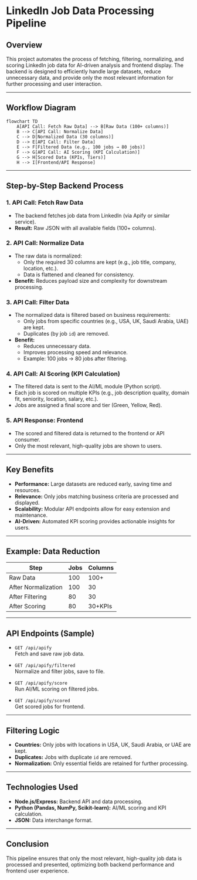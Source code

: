 # LinkedIn Job Data Processing Pipeline

## Overview

This project automates the process of fetching, filtering, normalizing, and scoring LinkedIn job data for AI-driven analysis and frontend display. The backend is designed to efficiently handle large datasets, reduce unnecessary data, and provide only the most relevant information for further processing and user interaction.

---

## Workflow Diagram

```mermaid
flowchart TD
    A[API Call: Fetch Raw Data] --> B[Raw Data (100+ columns)]
    B --> C[API Call: Normalize Data]
    C --> D[Normalized Data (30 columns)]
    D --> E[API Call: Filter Data]
    E --> F[Filtered Data (e.g., 100 jobs → 80 jobs)]
    F --> G[API Call: AI Scoring (KPI Calculation)]
    G --> H[Scored Data (KPIs, Tiers)]
    H --> I[Frontend/API Response]
```

---

## Step-by-Step Backend Process

### 1. **API Call: Fetch Raw Data**
- The backend fetches job data from LinkedIn (via Apify or similar service).
- **Result:** Raw JSON with all available fields (100+ columns).

### 2. **API Call: Normalize Data**
- The raw data is normalized:
  - Only the required 30 columns are kept (e.g., job title, company, location, etc.).
  - Data is flattened and cleaned for consistency.
- **Benefit:** Reduces payload size and complexity for downstream processing.

### 3. **API Call: Filter Data**
- The normalized data is filtered based on business requirements:
  - Only jobs from specific countries (e.g., USA, UK, Saudi Arabia, UAE) are kept.
  - Duplicates (by job `id`) are removed.
- **Benefit:** 
  - Reduces unnecessary data.
  - Improves processing speed and relevance.
  - Example: 100 jobs → 80 jobs after filtering.

### 4. **API Call: AI Scoring (KPI Calculation)**
- The filtered data is sent to the AI/ML module (Python script).
- Each job is scored on multiple KPIs (e.g., job description quality, domain fit, seniority, location, salary, etc.).
- Jobs are assigned a final score and tier (Green, Yellow, Red).

### 5. **API Response: Frontend**
- The scored and filtered data is returned to the frontend or API consumer.
- Only the most relevant, high-quality jobs are shown to users.

---

## Key Benefits

- **Performance:** Large datasets are reduced early, saving time and resources.
- **Relevance:** Only jobs matching business criteria are processed and displayed.
- **Scalability:** Modular API endpoints allow for easy extension and maintenance.
- **AI-Driven:** Automated KPI scoring provides actionable insights for users.

---

## Example: Data Reduction

| Step                | Jobs | Columns |
|---------------------|------|---------|
| Raw Data            | 100  | 100+    |
| After Normalization | 100  | 30      |
| After Filtering     | 80   | 30      |
| After Scoring       | 80   | 30+KPIs |

---

## API Endpoints (Sample)

- `GET /api/apify`  
  Fetch and save raw job data.

- `GET /api/apify/filtered`  
  Normalize and filter jobs, save to file.

- `GET /api/apify/score`  
  Run AI/ML scoring on filtered jobs.

- `GET /api/apify/scored`  
  Get scored jobs for frontend.

---

## Filtering Logic

- **Countries:** Only jobs with locations in USA, UK, Saudi Arabia, or UAE are kept.
- **Duplicates:** Jobs with duplicate `id` are removed.
- **Normalization:** Only essential fields are retained for further processing.

---

## Technologies Used

- **Node.js/Express:** Backend API and data processing.
- **Python (Pandas, NumPy, Scikit-learn):** AI/ML scoring and KPI calculation.
- **JSON:** Data interchange format.

---

## Conclusion

This pipeline ensures that only the most relevant, high-quality job data is processed and presented, optimizing both backend performance and frontend user experience.